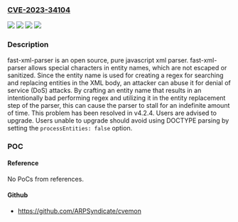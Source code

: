 ### [CVE-2023-34104](https://cve.mitre.org/cgi-bin/cvename.cgi?name=CVE-2023-34104)
![](https://img.shields.io/static/v1?label=Product&message=fast-xml-parser&color=blue)
![](https://img.shields.io/static/v1?label=Version&message=%3D%20%3C%204.2.4%20&color=brighgreen)
![](https://img.shields.io/static/v1?label=Vulnerability&message=CWE-1333%3A%20Inefficient%20Regular%20Expression%20Complexity&color=brighgreen)
![](https://img.shields.io/static/v1?label=Vulnerability&message=CWE-400%3A%20Uncontrolled%20Resource%20Consumption&color=brighgreen)

### Description

fast-xml-parser is an open source, pure javascript xml parser. fast-xml-parser allows special characters in entity names, which are not escaped or sanitized. Since the entity name is used for creating a regex for searching and replacing entities in the XML body, an attacker can abuse it for denial of service (DoS) attacks. By crafting an entity name that results in an intentionally bad performing regex and utilizing it in the entity replacement step of the parser, this can cause the parser to stall for an indefinite amount of time. This problem has been resolved in v4.2.4. Users are advised to upgrade. Users unable to upgrade should avoid using DOCTYPE parsing by setting the `processEntities: false` option.

### POC

#### Reference
No PoCs from references.

#### Github
- https://github.com/ARPSyndicate/cvemon

